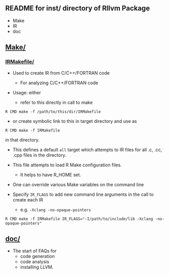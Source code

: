 ## README for inst/ directory of Rllvm Package


+ Make
+ IR
+ doc

## [Make/](Make)

### [IRMakefile/](IRMakefile)

+ Used to create IR from C/C++/FORTRAN code
   + For analyzing C/C++/FORTRAN code

+ Usage: either 
   + refer to this directly in call to make
```
R CMD make -f /path/to/this/dir/IRMakefile
```
   + or create symbolic link to this in target directory and use as
```
R CMD make -f IRMakefile
```
   in that directory.

+ This defines a default `all` target which attempts to IR files for all .c, .cc, .cpp files in the directory.

+ This file attempts to load R Make configuration files.
  + It helps to have R_HOME set.

+ One can override various Make variables on the command line

+ Specify `IR_FLAGS` to add new command line arguments in the call to create each IR
  + e.g. `-Xclang -no-opaque-pointers`
```
R CMD make -f IRMakefile IR_FLAGS="-I/path/to/include/lib -Xclang -no-opaque-pointers"
```

## [doc/](doc)

+ The start of FAQs for 
   + code generation 
   + code analysis
   + installing LLVM.




